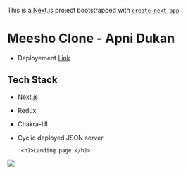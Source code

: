 This is a [Next.js](https://nextjs.org/) project bootstrapped with [`create-next-app`](https://github.com/vercel/next.js/tree/canary/packages/create-next-app).

# Meesho Clone - Apni Dukan

- Deployement [Link](https://meesho-clone-mauve.vercel.app/)

## Tech Stack
- Next.js
- Redux
- Chakra-UI
- Cyclic deployed JSON server


       <h1>Landing page </h1>

<img src="https://encrypted-tbn0.gstatic.com/images?q=tbn:ANd9GcSSZ4AHzvCCEkl8UlO-nkgJftQHoElC75zfKQ&usqp=CAU"/>


